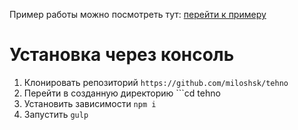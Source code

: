 Пример работы можно посмотреть тут: [перейти к примеру](https://miloshsk.github.io/tehno/)
# Установка через консоль
1. Клонировать репозиторий  ```https://github.com/miloshsk/tehno```
2. Перейти в созданную директорию ```cd tehno
3. Установить зависимости ```npm i```
4. Запустить ```gulp```

